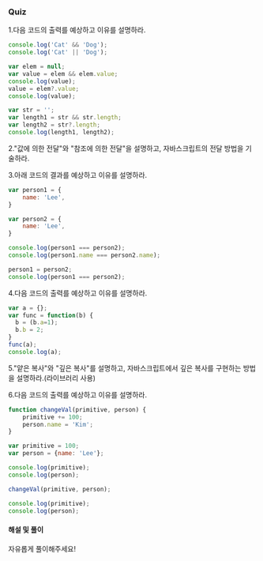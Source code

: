 ### Quiz 


1.다음 코드의 출력를 예상하고 이유를 설명하라.

```javascript
console.log('Cat' && 'Dog');
console.log('Cat' || 'Dog');

var elem = null;
var value = elem && elem.value;
console.log(value);
value = elem?.value;
console.log(value);

var str = '';
var length1 = str && str.length;
var length2 = str?.length;
console.log(length1, length2);
``` 

2."값에 의한 전달"와 "참조에 의한 전달"을 설명하고, 자바스크립트의 전달 방법을 기술하라.


3.아래 코드의 결과를 예상하고 이유를 설명하라.

```javascript
var person1 = {
    name: 'Lee',
}

var person2 = {
    name: 'Lee',
}

console.log(person1 === person2);
console.log(person1.name === person2.name);

person1 = person2;
console.log(person1 === person2);
```

4.다음 코드의 출력를 예상하고 이유를 설명하라.

```javascript
var a = {};
var func = function(b) {
  b = (b.a=1);
  b.b = 2;
}
func(a);
console.log(a); 
```

5."얕은 복사"와 "깊은 복사"를 설명하고, 자바스크립트에서 깊은 복사를 구현하는 방법을 설명하라.(라이브러리 사용)

6.다음 코드의 출력를 예상하고 이유를 설명하라.

```javascript
function changeVal(primitive, person) {
    primitive += 100;
    person.name = 'Kim';
}

var primitive = 100;
var person = {name: 'Lee'};

console.log(primitive);
console.log(person);

changeVal(primitive, person);

console.log(primitive);
console.log(person);
```


#### 해설 및 풀이

자유롭게 풀이해주세요! 
